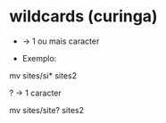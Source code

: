 # wildcards (curinga)

* -> 1 ou mais caracter

- Exemplo:

mv sites/si* sites2

? -> 1 caracter

mv sites/site? sites2